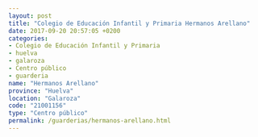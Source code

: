 ```yaml
---
layout: post
title: "Colegio de Educación Infantil y Primaria Hermanos Arellano"
date: 2017-09-20 20:57:05 +0200
categories:
- Colegio de Educación Infantil y Primaria
- huelva
- galaroza
- Centro público
- guarderia
name: "Hermanos Arellano"
province: "Huelva"
location: "Galaroza"
code: "21001156"
type: "Centro público"
permalink: /guarderias/hermanos-arellano.html
---
```

